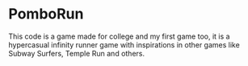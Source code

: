 # PomboRun
This code is a game made for college and my first game too, it is a hypercasual infinity runner game with inspirations in other games like Subway Surfers, Temple Run and others.
